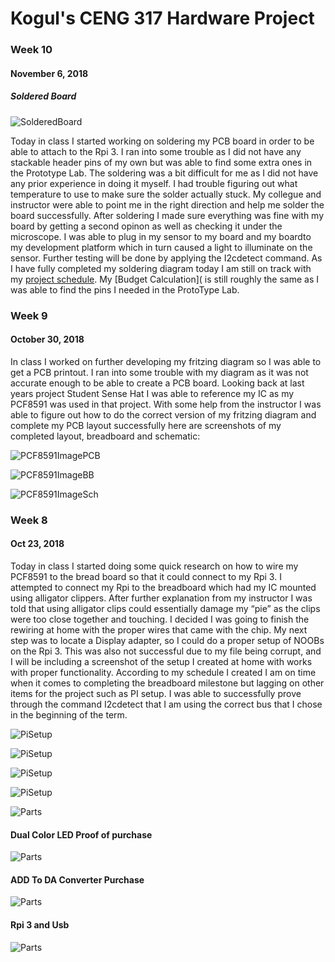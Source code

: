 # Kogul's CENG 317 Hardware Project

### Week 10

#### November 6, 2018

##### Soldered Board
![SolderedBoard](https://raw.githubusercontent.com/KogulB/KogulBCENG317Project/master/PCF8591PCBLayout/PCBBoardSoldered.jpg)

Today in class I started working on soldering my PCB board in order to be able to attach to the Rpi 3.
I ran into some trouble as I did not have any stackable header pins of my own but was able to find some extra ones in the Prototype Lab.
The soldering was a bit difficult for me as I did not have any prior experience in doing it myself.
I had trouble figuring out what temperature to use to make sure the solder actually stuck.
My collegue and instructor were able to point me in the right direction and help me solder the board successfully.
After soldering I made sure everything was fine with my board by getting a second opinon as well as checking it under the microscope.
I was able to plug in my sensor to my board and my boardto my development platform which in turn caused a light to illuminate on the sensor.
Further testing will be done by applying the I2cdetect command. As I have fully completed my soldering diagram today I am still on track with my
[project schedule](https://github.com/KogulB/KogulBCENG317Project/blob/master/documentation/Schedule.mpp).
My [Budget Calculation]( is still roughly the same as I was able to find the pins I needed in the ProtoType Lab.
 


### Week 9

#### October 30, 2018

In class I worked on further developing my fritzing diagram so I was able to get a PCB printout.
I ran into some trouble with my diagram as it was not accurate enough to be able to create
a PCB board. Looking back at last years project Student Sense Hat I was able to reference my IC
as my PCF8591 was used in that project. With some help from the instructor I was able to figure out how to do the correct version of my fritzing diagram and complete my PCB layout successfully here are screenshots of my completed layout, breadboard and schematic:

![PCF8591ImagePCB](https://raw.githubusercontent.com/KogulB/KogulBCENG317Project/master/PCF8591PCBLayout/PCF8591PCB.PNG)

![PCF8591ImageBB](https://raw.githubusercontent.com/KogulB/KogulBCENG317Project/master/PCF8591PCBLayout/BreadBoardLayout.PNG)

![PCF8591ImageSch](https://raw.githubusercontent.com/KogulB/KogulBCENG317Project/master/PCF8591PCBLayout/PCF8591Schematic.PNG)



### Week 8
#### Oct 23, 2018

 Today in class I started doing some quick research on how to wire my PCF8591 to the 
 bread board so that it could connect to my Rpi 3. I attempted to connect my Rpi to the breadboard which had my IC mounted using alligator clippers. 
 After further explanation from my instructor I was told that using alligator clips could essentially damage my “pie” as the clips were too close together and touching. 
 I decided I was going to finish the rewiring at home with the proper wires that came with the chip. 
 My next step was to locate a Display adapter, so I could do a proper setup of NOOBs on the Rpi 3. 
 This was also not successful due to my file being corrupt, and I will be including a screenshot of the setup I created at home with works with proper functionality. 
 According to my schedule I created I am on time when it comes to completing the breadboard milestone but lagging on other items for the project such as PI setup. 
 I was able to successfully prove through the command I2cdetect that I am using the correct bus that I chose in the beginning of the term.


![PiSetup](https://raw.githubusercontent.com/KogulB/KogulBCENG317Project/master/Images/piSetupjpeg.jpeg)

![PiSetup](https://raw.githubusercontent.com/KogulB/KogulBCENG317Project/master/Images/PCF8591.png)

![PiSetup](https://raw.githubusercontent.com/KogulB/KogulBCENG317Project/master/Images/PiScreen.jpeg)

![PiSetup](https://raw.githubusercontent.com/KogulB/KogulBCENG317Project/master/Images/Assigned.PNG)

![Parts](https://raw.githubusercontent.com/KogulB/KogulBCENG317Project/master/KogulSoldering.png)

#### Dual Color LED Proof of purchase

![Parts](https://raw.githubusercontent.com/KogulB/KogulBCENG317Project/master/documentation/Dual%20Color%20Led.jpg)
	
	
#### ADD To DA Converter Purchase  

![Parts](https://raw.githubusercontent.com/KogulB/KogulBCENG317Project/master/documentation/SunfounderADDApcf8591.PNG)

#### Rpi 3 and Usb 

![Parts](https://raw.githubusercontent.com/KogulB/KogulBCENG317Project/master/documentation/UsbandRpi3.PNG)

